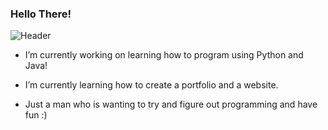 ### Hello There!
![Header](https://raw.githubusercontent.com/DocHolidayHunter/DocHolidayHunter/Header.png)

-  I’m currently working on learning how to program using Python and Java!
-  I’m currently learning how to create a portfolio and a website.

- Just a man who is wanting to try and figure out programming and have fun :)



<!--
**DocHolidayHunter/DocHolidayHunter** is a ✨ _special_ ✨ repository because its `README.md` (this file) appears on your GitHub profile.

Here are some ideas to get you started:

- 🔭 I’m currently working on ...
- 🌱 I’m currently learning ...
- 👯 I’m looking to collaborate on ...
- 🤔 I’m looking for help with ...
- 💬 Ask me about ...
- 📫 How to reach me: ...
- 😄 Pronouns: ...
- ⚡ Fun fact: ...
-->
